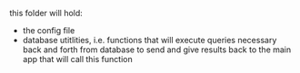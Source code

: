 this folder will hold:
- the config file 
- database utitlities, i.e. functions that will execute queries necessary back and forth from database to send and give results back to the main app that will call this function